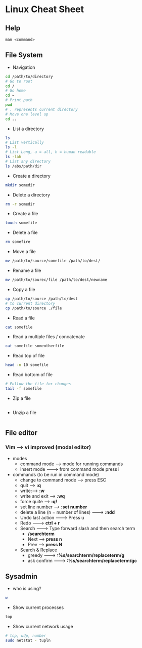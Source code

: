 # Linux Cheat Sheet
## Help
```
man <command>
```
## File System
* Navigation
```bash
cd /path/to/directory
# Go to root
cd /
# Go home
cd ~
# Print path
pwd
# . represents current directory
# Move one level up
cd ..
```
* List a directory
```bash
ls
# List vertically
ls -l
# List Long, a = all, h = human readable
ls -lah
# List any directory
ls /abs/path/dir
```
* Create a directory
```bash
mkdir somedir
```
* Delete a directory
```bash
rm -r somedir
```
* Create a file
```bash
touch somefile
```
* Delete a file
```bash
rm somefire
```
* Move a file
```bash
mv /path/to/source/somefile /path/to/dest/
```
* Rename a file
```bash
mv /path/to/sourec/file /path/to/dest/newname
```
* Copy a file
```bash
cp /path/to/source /path/to/dest
# to current directory
cp /path/to/source ./file
```
* Read a file
```bash
cat somefile
```
* Read a multiple files / concatenate
```bash
cat somefile someotherfile
```
* Read top of file
```bash
head -n 10 somefile
```
* Read bottom of file
```bash
# Follow the file for changes
tail -f somefile
```
* Zip a file
```bash
```
* Unzip a file
```bash
```
## File editor
### Vim --> vi improved (modal editor)
+ modes
	+ command mode --> mode for running commands
	+ insert mode ---> from command mode press i
+ commands (to be run in command mode)
	+ change to command mode --> press ESC
	+ quit --> <b>:q</b>
	+ write:--> <b>:w</b>
	+ write and exit --> <b>:wq</b>
	+ force quite --> <b>:q!</b> 
	+ set line number --> <b>:set number</b> 
	+ delete a line (n = number of lines) ---> <b>:ndd</b> 
	+ Undo last action ---> Press u
	+ Redo ---> <b>ctrl + r</b>
	+ Search ---> Type forward slash and then search term
		+ <b>/searchterm</b>
		+ Next --> <b>press n</b>
		+ Prev --> <b>press N</b>
	+ Search & Replace
		+ greedy ---> <b>:%s/searchterm/replaceterm/g</b>
		+ ask confirm ---> <b>:%s/searchterm/replaceterm/gc</b>
	
## Sysadmin
* who is using?
```bash
w
```
* Show current processes
```bash
top
```
* Show current network usage
```bash
# tcp, udp, number
sudo netstat - tupln
```
